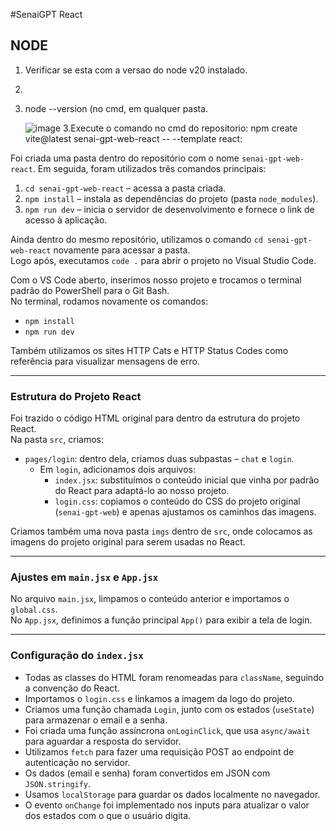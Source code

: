 #SenaiGPT React
## NODE
1. Verificar se esta com a versao do node v20 instalado.
2. 
3. node --version (no cmd, em qualquer pasta.
 
   ![image](https://github.com/user-attachments/assets/c3244bf6-8e82-46f7-87d1-9bf8c0e0f719)
   3.Execute o comando no cmd do repositorio: npm create vite@latest senai-gpt-web-react -- --template react:

Foi criada uma pasta dentro do repositório com o nome `senai-gpt-web-react`. Em seguida, foram utilizados três comandos principais:

1. `cd senai-gpt-web-react` – acessa a pasta criada.  
2. `npm install` – instala as dependências do projeto (pasta `node_modules`).  
3. `npm run dev` – inicia o servidor de desenvolvimento e fornece o link de acesso à aplicação.

Ainda dentro do mesmo repositório, utilizamos o comando `cd senai-gpt-web-react` novamente para acessar a pasta.  
Logo após, executamos `code .` para abrir o projeto no Visual Studio Code.  

Com o VS Code aberto, inserimos nosso projeto e trocamos o terminal padrão do PowerShell para o Git Bash.  
No terminal, rodamos novamente os comandos:

- `npm install`  
- `npm run dev`

Também utilizamos os sites HTTP Cats e HTTP Status Codes como referência para visualizar mensagens de erro.

---

### Estrutura do Projeto React

Foi trazido o código HTML original para dentro da estrutura do projeto React.  
Na pasta `src`, criamos:

- `pages/login`: dentro dela, criamos duas subpastas – `chat` e `login`.
  - Em `login`, adicionamos dois arquivos:
    - `index.jsx`: substituímos o conteúdo inicial que vinha por padrão do React para adaptá-lo ao nosso projeto.
    - `login.css`: copiamos o conteúdo do CSS do projeto original (`senai-gpt-web`) e apenas ajustamos os caminhos das imagens.

Criamos também uma nova pasta `imgs` dentro de `src`, onde colocamos as imagens do projeto original para serem usadas no React.

---

### Ajustes em `main.jsx` e `App.jsx`

No arquivo `main.jsx`, limpamos o conteúdo anterior e importamos o `global.css`.  
No `App.jsx`, definimos a função principal `App()` para exibir a tela de login.

---

### Configuração do `index.jsx`

- Todas as classes do HTML foram renomeadas para `className`, seguindo a convenção do React.
- Importamos o `login.css` e linkamos a imagem da logo do projeto.
- Criamos uma função chamada `Login`, junto com os estados (`useState`) para armazenar o email e a senha.
- Foi criada uma função assíncrona `onLoginClick`, que usa `async/await` para aguardar a resposta do servidor.
- Utilizamos `fetch` para fazer uma requisição POST ao endpoint de autenticação no servidor.
- Os dados (email e senha) foram convertidos em JSON com `JSON.stringify`.
- Usamos `localStorage` para guardar os dados localmente no navegador.
- O evento `onChange` foi implementado nos inputs para atualizar o valor dos estados com o que o usuário digita.

